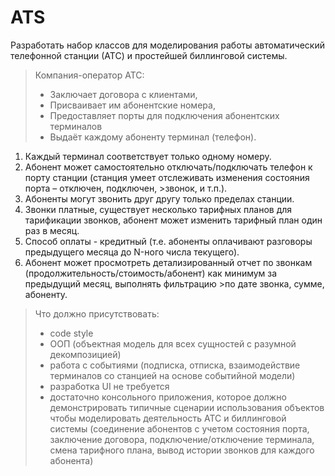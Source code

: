 ATS
========================
Разработать набор классов для моделирования работы автоматический телефонной станции (АТС) и простейшей биллинговой системы. 

>Компания-оператор АТС: 
 > - Заключает договора с клиентами, 
 > - Присваивает им абонентские номера, 
 > - Предоставляет порты для подключения абонентских терминалов 
 > - Выдаёт каждому абоненту терминал (телефон). 

1) Каждый терминал соответствует только одному номеру.  
2) Абонент может самостоятельно отключать/подключать телефон к порту станции (станция умеет отслеживать изменения состояния порта – отключен, подключен, >звонок, и т.п.).  
3) Абоненты могут звонить друг другу только пределах станции.  
4) Звонки платные, существует несколько тарифных планов для тарификации звонков, абонент может изменить тарифный план один раз в месяц.   
5) Способ оплаты - кредитный (т.е. абоненты оплачивают разговоры предыдущего месяца до N-ного числа текущего).   
6) Абонент может просмотреть детализированный отчет по звонкам (продолжительность/стоимость/абонент) как минимум за предыдущий месяц, выполнять фильтрацию >по дате звонка, сумме, абоненту.  
>Что должно присутствовать: 
>- code style
>- ООП (объектная модель для всех сущностей c разумной декомпозицией) 
>- работа с событиями (подписка, отписка, взаимодействие терминалов со станцией на основе событийной модели) 
>- разработка UI не требуется
>- достаточно консольного приложения, которое должно демонстрировать типичные сценарии использования объектов чтобы моделировать деятельность АТС и биллинговой системы (соединение абонентов с учетом состояния порта, заключение договора, подключение/отключение терминала, смена тарифного плана, вывод истории звонков для каждого абонента)
